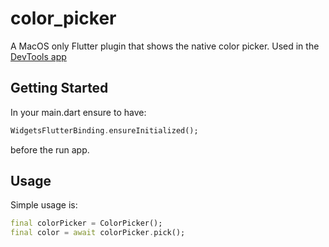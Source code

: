 # color_picker

A MacOS only Flutter plugin that shows the native color picker.
Used in the [DevTools app](https://github.com/nank1ro/devtools)

## Getting Started

In your main.dart ensure to have:
```dart
WidgetsFlutterBinding.ensureInitialized();
```
before the run app.

## Usage

Simple usage is:
```dart
final colorPicker = ColorPicker();
final color = await colorPicker.pick();
```
